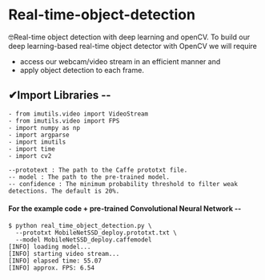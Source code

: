 # Real-time-object-detection
🤓Real-time object detection with deep learning and openCV. To build our deep learning-based real-time object detector with OpenCV we will require 
  - access our webcam/video stream in an efficient manner and 
  - apply object detection to each frame.

## ✔Import Libraries --
    - from imutils.video import VideoStream
    - from imutils.video import FPS
    - import numpy as np
    - import argparse
    - import imutils
    - import time
    - import cv2
    
    --prototext : The path to the Caffe prototxt file.
    -- model : The path to the pre-trained model.
    -- confidence : The minimum probability threshold to filter weak detections. The default is 20%.
  
#### For the example code + pre-trained Convolutional Neural Network --
    $ python real_time_object_detection.py \
      --prototxt MobileNetSSD_deploy.prototxt.txt \
      --model MobileNetSSD_deploy.caffemodel
    [INFO] loading model...
    [INFO] starting video stream...
    [INFO] elapsed time: 55.07
    [INFO] approx. FPS: 6.54
    
